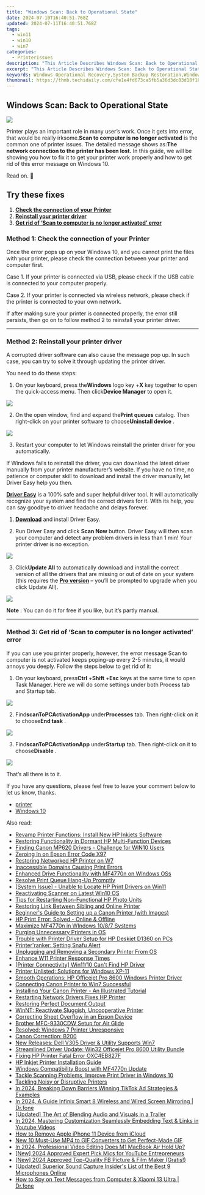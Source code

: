 ```yaml
---
title: "Windows Scan: Back to Operational State"
date: 2024-07-10T16:40:51.768Z
updated: 2024-07-11T16:40:51.768Z
tags:
  - win11
  - win10
  - win7
categories:
  - PrinterIssues
description: "This Article Describes Windows Scan: Back to Operational State"
excerpt: "This Article Describes Windows Scan: Back to Operational State"
keywords: Windows Operational Recovery,System Backup Restoration,Windows System Reset,Operational State Restoration,Windows System Recovery Procedures,Operational State Checkup,Windows Maintenence Restore
thumbnail: https://thmb.techidaily.com/cfe1e4fd673ca5fb5a36d3dc03d18f188db6311040ef6f07e920236b71a10c10.jpg
---
```


## Windows Scan: Back to Operational State

![](https://images.drivereasy.com/wp-content/uploads/2017/07/img_597ed5f1a83a3.png)

 Printer plays an important role in many user’s work. Once it gets into error, that would be really irksome.**Scan to computer is no longer activated** is the common one of printer issues. The detailed message shows as:**The network connection to the printer has been lost.** In this guide, we will be showing you how to fix it to get your printer work properly and how to get rid of this error message on Windows 10.

Read on. 🙂

## Try these fixes

1. [**Check the connection of your Printer**](#m1)
2. [**Reinstall your printer driver**](#m2)
3. [**Get rid of ‘Scan to computer is no longer activated’ error**](#m3)

### Method 1: Check the connection of your Printer

 Once the error pops up on your Windows 10, and you cannot print the files with your printer, please check the connection between your printer and computer first.

 Case 1\. If your printer is connected via USB, please check if the USB cable is connected to your computer properly.

 Case 2\. If your printer is connected via wireless network, please check if the printer is connected to your own network.

 If after making sure your printer is connected properly, the error still persists, then go on to follow method 2 to reinstall your printer driver.

---

### Method 2: Reinstall your printer driver

 A corrupted driver software can also cause the message pop up. In such case, you can try to solve it through updating the printer driver.

You need to do these steps:

 1) On your keyboard, press the**Windows** logo key +**X** key together to open the quick-access menu. Then click**Device Manager** to open it.

![](https://images.drivereasy.com/wp-content/uploads/2017/07/img_597ecf305cb04.png)

 2) On the open window, find and expand the**Print queues** catalog. Then right-click on your printer software to choose**Uninstall device** .

![](https://images.drivereasy.com/wp-content/uploads/2017/07/img_597ecf9b29be7.jpg)

 3) Restart your computer to let Windows reinstall the printer driver for you automatically.

 If Windows fails to reinstall the driver, you can download the latest driver manually from your printer manufacturer’s website. If you have no time, no patience or computer skill to download and install the driver manually, let Driver Easy help you then.

**[Driver Easy](https://tools.techidaily.com/drivereasy/download/)**  is a 100% safe and super helpful driver tool. It will automatically recognize your system and find the correct drivers for it. With its help, you can say goodbye to driver headache and delays forever.

 1) **[Download](https://tools.techidaily.com/drivereasy/download/)**  and install Driver Easy.

 2) Run Driver Easy and click **Scan Now**   button. Driver Easy will then scan your computer and detect any problem drivers in less than 1 min! Your printer driver is no exception.

![](https://images.drivereasy.com/wp-content/uploads/2017/07/img_597af8932fbfe.jpg)

 3) Click**Update All** to automatically download and install the correct version of all the drivers that are missing or out of date on your system (this requires the [**Pro version**](https://tools.techidaily.com/drivereasy/download/) – you’ll be prompted to upgrade when you click Update All).

![](https://images.drivereasy.com/wp-content/uploads/2017/07/img_5976a910cca49.jpg)

**Note** : You can do it for free if you like, but it’s partly manual.

---

### Method 3: Get rid of ‘Scan to computer is no longer activated’ error

 If you can use you printer properly, however, the error message Scan to computer is not activated keeps poping-up every 2-5 minutes, it would annoys you deeply. Follow the steps below to get rid of it:  

 1) On your keyboard, press**Ctrl** +**Shift** +**Esc** keys at the same time to open Task Manager. Here we will do some settings under both Process tab and Startup tab.

![](https://images.drivereasy.com/wp-content/uploads/2017/07/img_597ee238c2f07.png)

 2) Find**scanToPCActivationApp** under**Processes** tab. Then right-click on it to choose**End task** .

![](https://images.drivereasy.com/wp-content/uploads/2017/07/img_597ee29de8213.png)

 3) Find**scanToPCActivationApp** under**Startup** tab. Then right-click on it to choose**Disable** .

![](https://images.drivereasy.com/wp-content/uploads/2017/07/img_597ee2dfcd442.png)

That’s all there is to it.

 If you have any questions, please feel free to leave your comment below to let us know, thanks.

* [printer](https://tools.techidaily.com/drivereasy/download/)
* [Windows 10](https://tools.techidaily.com/drivereasy/download/)

<ins class="adsbygoogle"
     style="display:block"
     data-ad-format="autorelaxed"
     data-ad-client="ca-pub-7571918770474297"
     data-ad-slot="1223367746"></ins>



<ins class="adsbygoogle"
     style="display:block"
     data-ad-client="ca-pub-7571918770474297"
     data-ad-slot="8358498916"
     data-ad-format="auto"
     data-full-width-responsive="true"></ins>



<span class="atpl-alsoreadstyle">Also read:</span>
<div><ul>
<li><a href="https://printer-issues.techidaily.com/revamp-printer-functions-install-new-hp-inkjets-software/"><u>Revamp Printer Functions: Install New HP Inkjets Software</u></a></li>
<li><a href="https://printer-issues.techidaily.com/restoring-functionality-in-dormant-hp-multi-function-devices/"><u>Restoring Functionality in Dormant HP Multi-Function Devices</u></a></li>
<li><a href="https://printer-issues.techidaily.com/finding-canon-mp620-drivers-challenge-for-win10-users/"><u>Finding Canon MP620 Drivers - Challenge for WIN10 Users</u></a></li>
<li><a href="https://printer-issues.techidaily.com/zeroing-in-on-epson-error-code-x97/"><u>Zeroing In on Epson Error Code X97</u></a></li>
<li><a href="https://printer-issues.techidaily.com/restoring-networked-hp-printer-on-w7/"><u>Restoring Networked HP Printer on W7</u></a></li>
<li><a href="https://printer-issues.techidaily.com/inaccessible-domains-causing-print-errors/"><u>Inaccessible Domains Causing Print Errors</u></a></li>
<li><a href="https://printer-issues.techidaily.com/enhanced-drive-functionality-with-mf4770n-on-windows-oss/"><u>Enhanced Drive Functionality with MF4770n on WIndows OSs</u></a></li>
<li><a href="https://printer-issues.techidaily.com/resolve-print-queue-hang-up-promptly/"><u>Resolve Print Queue Hang-Up Promptly</u></a></li>
<li><a href="https://printer-issues.techidaily.com/system-issue-unable-to-locate-hp-print-drivers-on-win11/"><u>[System Issue] - Unable to Locate HP Print Drivers on Win11</u></a></li>
<li><a href="https://printer-issues.techidaily.com/reactivating-scanner-on-latest-win10-os/"><u>Reactivating Scanner on Latest Win10 OS</u></a></li>
<li><a href="https://printer-issues.techidaily.com/tips-for-restarting-non-functional-hp-photo-units/"><u>Tips for Restarting Non-Functional HP Photo Units</u></a></li>
<li><a href="https://printer-issues.techidaily.com/restoring-link-between-sibling-and-online-printer/"><u>Restoring Link Between Sibling and Online Printer</u></a></li>
<li><a href="https://printer-issues.techidaily.com/beginners-guide-to-setting-up-a-canon-printer-with-images/"><u>Beginner's Guide to Setting up a Canon Printer (with Images)</u></a></li>
<li><a href="https://printer-issues.techidaily.com/hp-print-error-solved-online-and-offline/"><u>HP Print Error: Solved - Online & Offline</u></a></li>
<li><a href="https://printer-issues.techidaily.com/maximize-mf4770n-in-windows-1087-systems/"><u>Maximize MF4770n in WIndows 10/8/7 Systems</u></a></li>
<li><a href="https://printer-issues.techidaily.com/purging-unnecessary-printers-in-os/"><u>Purging Unnecessary Printers in OS</u></a></li>
<li><a href="https://printer-issues.techidaily.com/trouble-with-printer-driver-setup-for-hp-deskjet-d1360-on-pcs/"><u>Trouble with Printer Driver Setup for HP Deskjet D1360 on PCs</u></a></li>
<li><a href="https://printer-issues.techidaily.com/printerranker-setting-snafu-alert/"><u>Printer'ranker: Setting Snafu Alert</u></a></li>
<li><a href="https://printer-issues.techidaily.com/unplugging-and-removing-a-secondary-printer-from-os/"><u>Unplugging and Removing a Secondary Printer From OS</u></a></li>
<li><a href="https://printer-issues.techidaily.com/enhance-w11-printer-response-times/"><u>Enhance W11 Printer Response Times</u></a></li>
<li><a href="https://printer-issues.techidaily.com/printer-connectivity-win1110-cant-find-hp-driver/"><u>[Printer Connectivity] Win11/10 Can't Find HP Driver</u></a></li>
<li><a href="https://printer-issues.techidaily.com/printer-unlisted-solutions-for-windows-xp-11/"><u>Printer Unlisted: Solutions for Windows XP-11</u></a></li>
<li><a href="https://printer-issues.techidaily.com/smooth-operations-hp-officejet-pro-8600-windows-printer-driver/"><u>Smooth Operations: HP Officejet Pro 8600 Windows Printer Driver</u></a></li>
<li><a href="https://printer-issues.techidaily.com/connecting-canon-printer-to-win7-successful/"><u>Connecting Canon Printer to Win7 Successful</u></a></li>
<li><a href="https://printer-issues.techidaily.com/installing-your-canon-printer-an-illustrated-tutorial/"><u>Installing Your Canon Printer - An Illustrated Tutorial</u></a></li>
<li><a href="https://printer-issues.techidaily.com/restarting-network-drivers-fixes-hp-printer/"><u>Restarting Network Drivers Fixes HP Printer</u></a></li>
<li><a href="https://printer-issues.techidaily.com/restoring-perfect-document-output/"><u>Restoring Perfect Document Output</u></a></li>
<li><a href="https://printer-issues.techidaily.com/winnt-reactivate-sluggish-uncooperative-printer/"><u>WinNT: Reactivate Sluggish, Uncooperative Printer</u></a></li>
<li><a href="https://printer-issues.techidaily.com/correcting-sheet-overflow-in-an-epson-device/"><u>Correcting Sheet Overflow in an Epson Device</u></a></li>
<li><a href="https://printer-issues.techidaily.com/brother-mfc-9330cdw-setup-for-air-glide/"><u>Brother MFC-9330CDW Setup for Air Glide</u></a></li>
<li><a href="https://printer-issues.techidaily.com/resolved-windows-7-printer-unresponsive/"><u>Resolved: Windows 7 Printer Unresponsive</u></a></li>
<li><a href="https://printer-issues.techidaily.com/canon-correction-b200/"><u>Canon Correction: B200</u></a></li>
<li><a href="https://printer-issues.techidaily.com/new-releases-dell-v305-driver-and-utility-supports-win7/"><u>New Releases: Dell V305 Driver & Utility Supports Win7</u></a></li>
<li><a href="https://printer-issues.techidaily.com/streamlined-driver-update-win32-officejet-pro-8600-utility-bundle/"><u>Streamlined Driver Update: Win32 Officejet Pro 8600 Utility Bundle</u></a></li>
<li><a href="https://printer-issues.techidaily.com/fixing-hp-printer-fatal-error-oxc4eb827f/"><u>Fixing HP Printer Fatal Error OXC4EB827F</u></a></li>
<li><a href="https://printer-issues.techidaily.com/hp-inkjet-printer-installation-guide/"><u>HP Inkjet Printer Installation Guide</u></a></li>
<li><a href="https://printer-issues.techidaily.com/windows-compatibility-boost-with-mf4770n-update/"><u>Windows Compatibility Boost with MF4770n Update</u></a></li>
<li><a href="https://printer-issues.techidaily.com/tackle-scanning-problems-improve-print-driver-in-windows-10/"><u>Tackle Scanning Problems, Improve Print Driver in Windows 10</u></a></li>
<li><a href="https://printer-issues.techidaily.com/tackling-noisy-or-disruptive-printers/"><u>Tackling Noisy or Disruptive Printers</u></a></li>
<li><a href="https://tiktok-clips.techidaily.com/in-2024-breaking-down-barriers-winning-tiktok-ad-strategies-and-examples/"><u>In 2024, Breaking Down Barriers  Winning TikTok Ad Strategies & Examples</u></a></li>
<li><a href="https://screen-mirror.techidaily.com/in-2024-a-guide-infinix-smart-8-wireless-and-wired-screen-mirroring-drfone-by-drfone-android/"><u>In 2024, A Guide Infinix Smart 8 Wireless and Wired Screen Mirroring | Dr.fone</u></a></li>
<li><a href="https://some-skills.techidaily.com/updated-the-art-of-blending-audio-and-visuals-in-a-trailer/"><u>[Updated] The Art of Blending Audio and Visuals in a Trailer</u></a></li>
<li><a href="https://youtube-docs.techidaily.com/24-mastering-customization-seamlessly-embedding-text-and-links-in-youtube-videos/"><u>In 2024, Mastering Customization  Seamlessly Embedding Text & Links in Youtube Videos</u></a></li>
<li><a href="https://apple-account.techidaily.com/how-to-remove-apple-iphone-11-device-from-icloud-by-drfone-ios/"><u>How to Remove Apple iPhone 11 Device from iCloud</u></a></li>
<li><a href="https://animation-videos.techidaily.com/new-10-must-use-mp4-to-gif-converters-to-get-perfect-made-gif/"><u>New 10 Must-Use MP4 to GIF Converters to Get Perfect-Made GIF</u></a></li>
<li><a href="https://extra-support.techidaily.com/in-2024-professional-video-editing-does-m1-macbook-air-hold-up/"><u>In 2024, Professional Video Editing  Does M1 MacBook Air Hold Up?</u></a></li>
<li><a href="https://facebook-record-videos.techidaily.com/new-2024-approved-expert-pick-mics-for-youtube-entrepreneurs/"><u>[New] 2024 Approved  Expert Pick  Mics for YouTube Entrepreneurs</u></a></li>
<li><a href="https://facebook-video-content.techidaily.com/new-2024-approved-top-quality-fb-picture-and-film-maker-gratis/"><u>[New] 2024 Approved  Top-Quality FB Picture & Film Maker (Gratis!)</u></a></li>
<li><a href="https://on-screen-recording.techidaily.com/updated-superior-sound-capture-insiders-list-of-the-best-9-microphones-online/"><u>[Updated] Superior Sound Capture  Insider's List of the Best 9 Microphones Online</u></a></li>
<li><a href="https://android-location-track.techidaily.com/how-to-spy-on-text-messages-from-computer-and-xiaomi-13-ultra-drfone-by-drfone-virtual-android/"><u>How to Spy on Text Messages from Computer & Xiaomi 13 Ultra | Dr.fone</u></a></li>
</ul></div>

